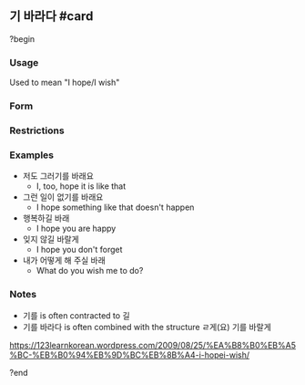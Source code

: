 ## 기 바라다 #card
?begin
### Usage
Used to mean "I hope/I wish"
### Form

### Restrictions
### Examples
* 저도 그러기를 바래요
	* I, too, hope it is like that
* 그런 일이 없기를 바래요
	* I hope something like that doesn't happen
* 행복하길 바래
	* I hope you are happy
* 잊지 않길 바랄게
	* I hope you don't forget
* 내가 어떻게 해 주실 바래
	* What do you wish me to do?
### Notes
* 기를 is often contracted to 길
* 기를 바라다 is often combined with the structure ㄹ게(요) 기를 바랄게

https://123learnkorean.wordpress.com/2009/08/25/%EA%B8%B0%EB%A5%BC-%EB%B0%94%EB%9D%BC%EB%8B%A4-i-hopei-wish/
<!--SR:!2025-09-18,55,250-->
?end
